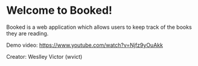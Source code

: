 # Welcome to Booked!

Booked is a web application which allows users to keep track of the books they are reading.

Demo video: https://www.youtube.com/watch?v=Njfz9yOuAkk

Creator: Weslley Victor (wvict)

